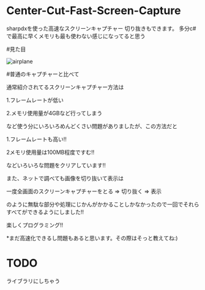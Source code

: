 # Center-Cut-Fast-Screen-Capture
sharpdxを使った高速なスクリーンキャプチャー 切り抜きもできます。
多分c#で最高に早くメモリも最も使わない感じになってると思う

#見た目

![airplane](https://media.discordapp.net/attachments/639841304112660591/1040180541305147442/image.png)

#普通のキャプチャーと比べて

通常紹介されてるスクリーンキャプチャー方法は

1.フレームレートが低い

2.メモリ使用量が4GBなど行ってしまう

など使う分にいろいろめんどくさい問題がありましたが、この方法だと

1.フレームレートも高い!!

2メモリ使用量は100MB程度ですむ!!

などいろいろな問題をクリアしています!!

また、ネットで調べても画像を切り抜いて表示は

一度全画面のスクリーンキャプチャーをとる => 切り抜く => 表示

のように無駄な部分や処理にじかんがかかることしかなかったので一回でそれらすべてができるようにしました!!

楽しくプログラミング!!


*まだ高速化できるし問題もあると思います。その際はそっと教えてね:)

# TODO

ライブラリにしちゃう
